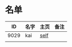 
# 名单

|  ID    |  名字    |  主页    | 备注     |
| ---- | ---- | ---- | ---- |
| 9029     |  kai    |  [self](9029.md)    |      |
|      |      |      |      |


